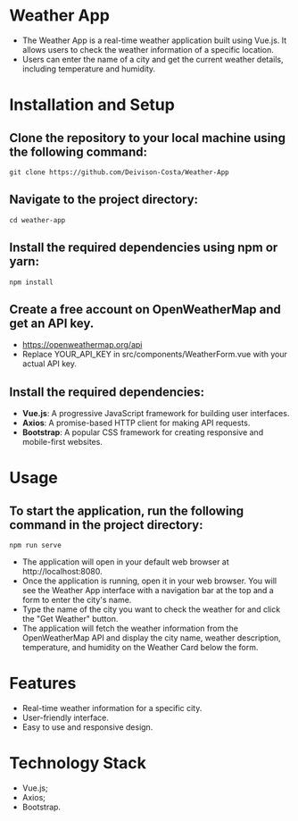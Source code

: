 # Weather App

- The Weather App is a real-time weather application built using Vue.js. It allows users to check the weather information of a specific location. 
- Users can enter the name of a city and get the current weather details, including temperature and humidity.

# Installation and Setup
## Clone the repository to your local machine using the following command:
    git clone https://github.com/Deivison-Costa/Weather-App
## Navigate to the project directory:
    cd weather-app
## Install the required dependencies using npm or yarn:
    npm install
## Create a free account on OpenWeatherMap and get an API key. 
- https://openweathermap.org/api
- Replace YOUR_API_KEY in src/components/WeatherForm.vue with your actual API key.
## Install the required dependencies:
- **Vue.js**: A progressive JavaScript framework for building user interfaces.
- **Axios**: A promise-based HTTP client for making API requests.
- **Bootstrap**: A popular CSS framework for creating responsive and mobile-first websites.

# Usage
## To start the application, run the following command in the project directory:
    npm run serve
- The application will open in your default web browser at http://localhost:8080.
- Once the application is running, open it in your web browser. You will see the Weather App interface with a navigation bar at the top and a form to enter the city's name. 
- Type the name of the city you want to check the weather for and click the "Get Weather" button.
- The application will fetch the weather information from the OpenWeatherMap API and display the city name, weather description, temperature, and humidity on the Weather Card below the form.

# Features
- Real-time weather information for a specific city.
- User-friendly interface.
- Easy to use and responsive design.

# Technology Stack
- Vue.js;
- Axios;
- Bootstrap.
